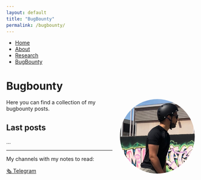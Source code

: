 ```yaml
---
layout: default
title: "BugBounty"
permalink: /bugbounty/
---
```


<nav>
  <ul>
    <li><a href="/">Home</a></li>
    <li><a href="/about/">About</a></li>
    <li><a href="/research/">Research</a></li>
    <li><a href="/bugbounty/">BugBounty</a></li>
  </ul>
</nav>

# Bugbounty

<img src="/assets/images/profile.jpeg" alt="Profile Picture" style="float: right; border-radius: 50%; width: 200px; height: 200px; margin-left: 20px;">

Here you can find a collection of my bugbounty posts.

## Last posts

...


----
My channels with my notes to read:

[🗞️ Telegram](https://t.me/+vnJHI9mVTjExNjkx)
